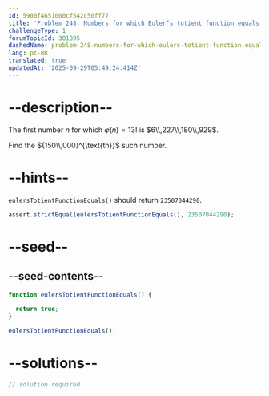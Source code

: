 ```yaml
---
id: 5900f4651000cf542c50ff77
title: 'Problem 248: Numbers for which Euler’s totient function equals 13!'
challengeType: 1
forumTopicId: 301895
dashedName: problem-248-numbers-for-which-eulers-totient-function-equals-13
lang: pt-BR
translated: true
updatedAt: '2025-09-29T05:49:24.414Z'
---
```


# --description--

The first number $n$ for which $φ(n) = 13!$ is $6\\,227\\,180\\,929$.

Find the ${150\\,000}^{\text{th}}$ such number.

# --hints--

`eulersTotientFunctionEquals()` should return `23507044290`.

```js
assert.strictEqual(eulersTotientFunctionEquals(), 23507044290);
```

# --seed--

## --seed-contents--

```js
function eulersTotientFunctionEquals() {

  return true;
}

eulersTotientFunctionEquals();
```

# --solutions--

```js
// solution required
```
